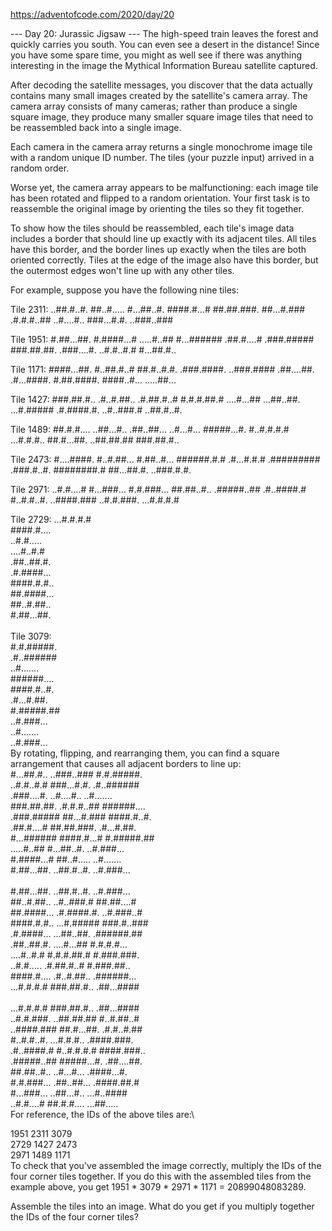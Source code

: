 https://adventofcode.com/2020/day/20

--- Day 20: Jurassic Jigsaw ---
The high-speed train leaves the forest and quickly carries you south. You can even see a desert in the distance! Since you have some spare time, you might as well see if there was anything interesting in the image the Mythical Information Bureau satellite captured.

After decoding the satellite messages, you discover that the data actually contains many small images created by the satellite's camera array. The camera array consists of many cameras; rather than produce a single square image, they produce many smaller square image tiles that need to be reassembled back into a single image.

Each camera in the camera array returns a single monochrome image tile with a random unique ID number. The tiles (your puzzle input) arrived in a random order.

Worse yet, the camera array appears to be malfunctioning: each image tile has been rotated and flipped to a random orientation. Your first task is to reassemble the original image by orienting the tiles so they fit together.

To show how the tiles should be reassembled, each tile's image data includes a border that should line up exactly with its adjacent tiles. All tiles have this border, and the border lines up exactly when the tiles are both oriented correctly. Tiles at the edge of the image also have this border, but the outermost edges won't line up with any other tiles.

For example, suppose you have the following nine tiles:

Tile 2311:
..##.#..#.
##..#.....
#...##..#.
####.#...#
##.##.###.
##...#.###
.#.#.#..##
..#....#..
###...#.#.
..###..###

Tile 1951:
#.##...##.
#.####...#
.....#..##
#...######
.##.#....#
.###.#####
###.##.##.
.###....#.
..#.#..#.#
#...##.#..

Tile 1171:
####...##.
#..##.#..#
##.#..#.#.
.###.####.
..###.####
.##....##.
.#...####.
#.##.####.
####..#...
.....##...

Tile 1427:
###.##.#..
.#..#.##..
.#.##.#..#
#.#.#.##.#
....#...##
...##..##.
...#.#####
.#.####.#.
..#..###.#
..##.#..#.

Tile 1489:
##.#.#....
..##...#..
.##..##...
..#...#...
#####...#.
#..#.#.#.#
...#.#.#..
##.#...##.
..##.##.##
###.##.#..

Tile 2473:
#....####.
#..#.##...
#.##..#...
######.#.#
.#...#.#.#
.#########
.###.#..#.
########.#
##...##.#.
..###.#.#.

Tile 2971:
..#.#....#
#...###...
#.#.###...
##.##..#..
.#####..##
.#..####.#
#..#.#..#.
..####.###
..#.#.###.
...#.#.#.#

Tile 2729:
...#.#.#.#\
####.#....\
..#.#.....\
....#..#.#\
.##..##.#.\
.#.####...\
####.#.#..\
##.####...\
##..#.##..\
#.##...##.\
\
Tile 3079:\
#.#.#####.\
.#..######\
..#.......\
######....\
####.#..#.\
.#...#.##.\
#.#####.##\
..#.###...\
..#.......\
..#.###...\
By rotating, flipping, and rearranging them, you can find a square arrangement that causes all adjacent borders to line up:
\
#...##.#.. ..###..### #.#.#####.\
..#.#..#.# ###...#.#. .#..######\
.###....#. ..#....#.. ..#.......\
###.##.##. .#.#.#..## ######....\
.###.##### ##...#.### ####.#..#.\
.##.#....# ##.##.###. .#...#.##.\
#...###### ####.#...# #.#####.##\
.....#..## #...##..#. ..#.###...\
#.####...# ##..#..... ..#.......\
#.##...##. ..##.#..#. ..#.###...\
\
#.##...##. ..##.#..#. ..#.###...\
##..#.##.. ..#..###.# ##.##....#\
##.####... .#.####.#. ..#.###..#\
####.#.#.. ...#.##### ###.#..###\
.#.####... ...##..##. .######.##\
.##..##.#. ....#...## #.#.#.#...\
....#..#.# #.#.#.##.# #.###.###.\
..#.#..... .#.##.#..# #.###.##..\
####.#.... .#..#.##.. .######...\
...#.#.#.# ###.##.#.. .##...####\
\
...#.#.#.# ###.##.#.. .##...####\
..#.#.###. ..##.##.## #..#.##..#\
..####.### ##.#...##. .#.#..#.##\
#..#.#..#. ...#.#.#.. .####.###.\
.#..####.# #..#.#.#.# ####.###..\
.#####..## #####...#. .##....##.\
##.##..#.. ..#...#... .####...#.\
#.#.###... .##..##... .####.##.#\
#...###... ..##...#.. ...#..####\
..#.#....# ##.#.#.... ...##.....\
For reference, the IDs of the above tiles are:\

1951    2311    3079\
2729    1427    2473\
2971    1489    1171\
To check that you've assembled the image correctly, multiply the IDs of the four corner tiles together. If you do this with the assembled tiles from the example above, you get 1951 * 3079 * 2971 * 1171 = 20899048083289.

Assemble the tiles into an image. What do you get if you multiply together the IDs of the four corner tiles?